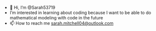 - 👋 Hi, I’m @Sarah53719
- I’m interested in learning about coding because I want to be able to do mathematical modeling with code in the future
- 📫 How to reach me sarah.mitchell04@outlook.com

<!---
Sarah53719/Sarah53719 is a ✨ special ✨ repository because its `README.md` (this file) appears on your GitHub profile.
You can click the Preview link to take a look at your changes.
--->
